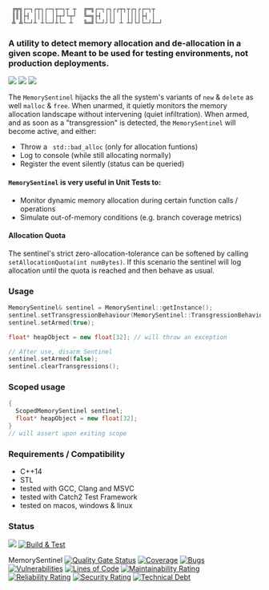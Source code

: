 ```
 ╔╦╗┌─┐┌┬┐┌─┐┬─┐┬ ┬  ╔═╗┌─┐┌┐┌┌┬┐┬┌┐┌┌─┐┬
 ║║║├┤ ││││ │├┬┘└┬┘  ╚═╗├┤ │││ │ ││││├┤ │
 ╩ ╩└─┘┴ ┴└─┘┴└─ ┴   ╚═╝└─┘┘└┘ ┴ ┴┘└┘└─┘┴─┘                            
```

### A utility to detect memory allocation and de-allocation in a given scope. Meant to be used for testing environments, not production deployments.


![](https://img.shields.io/github/license/Sidelobe/Hyperbuffer)
![](https://img.shields.io/badge/C++14-blue.svg?style=flat&logo=c%2B%2B)
![](https://img.shields.io/badge/dependencies-STL_only-blue)

The `MemorySentinel` hijacks the all the system's variants of `new` & `delete` as well `malloc` & `free`. When unarmed, it quietly monitors the memory allocation landscape without intervening (quiet infiltration). When armed, and as soon as a "transgression" is detected, the `MemorySentinel` will become active, and either:

* Throw a ` std::bad_alloc` (only for allocation funtions)
* Log to console (while still allocating normally)
* Register the event silently (status can be queried)

#### `MemorySentinel` is very useful in Unit Tests to:

* Monitor dynamic memory allocation during certain function calls / operations
* Simulate out-of-memory conditions (e.g. branch coverage metrics)

#### Allocation Quota
The sentinel's strict zero-allocation-tolerance can be softened by calling `setAllocationQuota(int numBytes)`. If this scenario the sentinel will log allocation until the quota is reached and then behave as usual.

### Usage

```cpp
MemorySentinel& sentinel = MemorySentinel::getInstance();
sentinel.setTransgressionBehaviour(MemorySentinel::TransgressionBehaviour::THROW_EXCEPTION);
sentinel.setArmed(true);

float* heapObject = new float[32]; // will throw an exception

// After use, disarm Sentinel
sentinel.setArmed(false);
sentinel.clearTransgressions();
```

### Scoped usage

```cpp
{
  ScopedMemorySentinel sentinel;	
  float* heapObject = new float[32];  
} 
// will assert upon exiting scope
```


### Requirements / Compatibility
 - C++14
 - STL
 - tested with GCC, Clang and MSVC
 - tested with Catch2 Test Framework
 - tested on macos, windows & linux

### Status

![](https://img.shields.io/badge/branch-main-blue)
[![Build & Test](https://github.com/Sidelobe/MemorySentinel/actions/workflows/workflow.yml/badge.svg)](https://github.com/Sidelobe/MemorySentinel/actions/workflows/workflow.yml)

MemorySentinel
[![Quality Gate Status](https://sonarcloud.io/api/project_badges/measure?project=Sidelobe_MemorySentinel&metric=alert_status)](https://sonarcloud.io/summary/new_code?id=Sidelobe_MemorySentinel)
[![Coverage](https://sonarcloud.io/api/project_badges/measure?project=Sidelobe_MemorySentinel&metric=coverage)](https://sonarcloud.io/summary/new_code?id=Sidelobe_MemorySentinel)
[![Bugs](https://sonarcloud.io/api/project_badges/measure?project=Sidelobe_MemorySentinel&metric=bugs)](https://sonarcloud.io/summary/new_code?id=Sidelobe_MemorySentinel)
[![Vulnerabilities](https://sonarcloud.io/api/project_badges/measure?project=Sidelobe_MemorySentinel&metric=vulnerabilities)](https://sonarcloud.io/summary/new_code?id=Sidelobe_MemorySentinel)
[![Lines of Code](https://sonarcloud.io/api/project_badges/measure?project=Sidelobe_MemorySentinel&metric=ncloc)](https://sonarcloud.io/summary/new_code?id=Sidelobe_MemorySentinel)
[![Maintainability Rating](https://sonarcloud.io/api/project_badges/measure?project=Sidelobe_MemorySentinel&metric=sqale_rating)](https://sonarcloud.io/summary/new_code?id=Sidelobe_MemorySentinel)
[![Reliability Rating](https://sonarcloud.io/api/project_badges/measure?project=Sidelobe_MemorySentinel&metric=reliability_rating)](https://sonarcloud.io/dashboard?id=Sidelobe_MemorySentinel)
[![Security Rating](https://sonarcloud.io/api/project_badges/measure?project=Sidelobe_MemorySentinel&metric=security_rating)](https://sonarcloud.io/dashboard?id=Sidelobe_MemorySentinel)
[![Technical Debt](https://sonarcloud.io/api/project_badges/measure?project=Sidelobe_MemorySentinel&metric=sqale_index)](https://sonarcloud.io/dashboard?id=Sidelobe_MemorySentinel)

